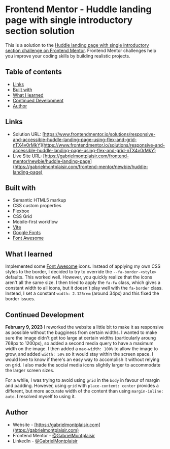 # Frontend Mentor - Huddle landing page with single introductory section solution

This is a solution to the [Huddle landing page with single introductory section challenge on Frontend Mentor](https://www.frontendmentor.io/challenges/huddle-landing-page-with-a-single-introductory-section-B_2Wvxgi0). Frontend Mentor challenges help you improve your coding skills by building realistic projects.

## Table of contents

- [Links](#links)
- [Built with](#built-with)
- [What I learned](#what-i-learned)
- [Continued Development](#continued-development)
- [Author](#author)

## Links

- Solution URL: [https://www.frontendmentor.io/solutions/responsive-and-accessible-huddle-landing-page-using-flex-and-grid-nTX4v0rMkY](https://www.frontendmentor.io/solutions/responsive-and-accessible-huddle-landing-page-using-flex-and-grid-nTX4v0rMkY)
- Live Site URL: [https://gabrielmontplaisir.com/frontend-mentor/newbie/huddle-landing-page](https://gabrielmontplaisir.com/frontend-mentor/newbie/huddle-landing-page)

## Built with

- Semantic HTML5 markup
- CSS custom properties
- Flexbox
- CSS Grid
- Mobile-first workflow
- [Vite](https://vitejs.dev/)
- [Google Fonts](https://fonts.google.com/)
- [Font Awesome](https://fontawesome.com/)

## What I learned

Implemented some [Font Awesome](https://fontawesome.com/) icons. Instead of applying my own CSS styles to the border, I decided to try to override the `--fa-border-<style>` defaults. This worked well. However, you quickly realize that the icons aren't all the same size. I then tried to apply the `fa-fw` class, which gives a constant width to all icons, but it doesn´t play well with the `fa-border` class. Instead, I set a constant `width: 2.125rem` (around 34px) and this fixed the border issues.

## Continued Development

**February 9, 2023**
I reworked the website a little bit to make it as responsive as possible without the bugginess from certain widths. I wanted to make sure the image didn't get too large at certain widths (particularly aroung 768px to 1200px), so added a second media query to have a maximum width on the image. I then added a `max-width: 100%` to allow the image to grow, and added `width: 50%` so it would stay within the screen space. I would love to know if there's an easy way to accomplish it without relying on grid. I also made the social media icons slightly larger to accommodate the larger screen sizes.

For a while, I was trying to avoid using `grid` in the `body` in favour of margin and padding. However, using `grid` with `place-content: center` provides a different, but more accurate width of the content than using `margin-inline: auto`. I resolved myself to using it.

## Author

- Website - [https://gabrielmontplaisir.com](https://gabrielmontplaisir.com)
- Frontend Mentor - [@GabrielMontplaisir](https://www.frontendmentor.io/profile/GabrielMontplaisir)
- LinkedIn - [@GabrielMontplaisir](https://www.linkedin.com/in/gabriel-montplaisir/)
